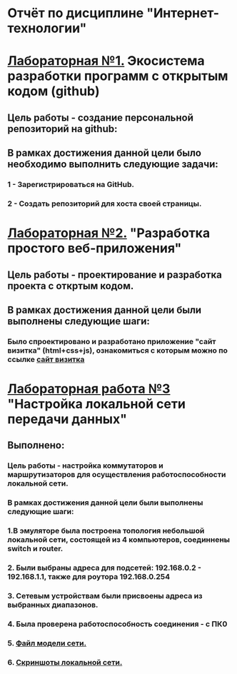 # Отчёт по дисциплине  "Интернет-технологии"

# [Лабораторная №1.](https://github.com/Lyumanovv/niceWay) Экосистема разработки программ с открытым кодом (github)
## Цель работы - создание персональной репозиторий на github:
## В рамках достижения данной цели было необходимо выполнить следующие задачи:
### 1 - Зарегистрироваться на GitHub.
### 2 - Создать репозиторий для хоста своей страницы.

# [Лабораторная №2.](https://github.com/Lyumanovv/visitka) "Разработка простого веб-приложения"
## Цель работы - проектирование и разработка проекта с откртым кодом.
## В рамках достижения данной цели были выполнены следующие шаги:
### Было спроектировано и разработано приложение "сайт визитка" (html+css+js),  ознакомиться с которым можно по ссылке [сайт визитка](https://lyumanovv.github.io/visitka/)

# [Лабораторная работа №3](https://github.com/Lyumanovv/stankinLab3) "Настройка локальной сети передачи данных" 
## Выполнено:
### Цель работы - настройка коммутаторов и маршрутизаторов для осуществления работоспособности локальной сети.
### В рамках достижения данной цели были выполнены следующие шаги:
### 1.В эмуляторе была построена топология небольшой локальной сети, состоящей из 4 компьютеров, соединнены switch и router.
### 2. Были выбраны адреса для подсетей: 192.168.0.2 - 192.168.1.1, также для роутора 192.168.0.254
### 3. Сетевым устройствам были присвоены адреса из выбранных диапазонов.
### 4. Была проверена работоспособность соединения - с ПК0
### 5. [Файл модели сети.](https://github.com/Lyumanovv/stankinLab3/blob/db1b67b407ed7ae40d080afc0d44d9d2ba692662/Lab3/%D0%9B%D1%8E%D0%BC%D0%B0%D0%BD%D0%BE%D0%B2.pkt)
### 6. [Скриншоты локальной сети.](https://github.com/Lyumanovv/stankinLab3/tree/main/Lab3)
